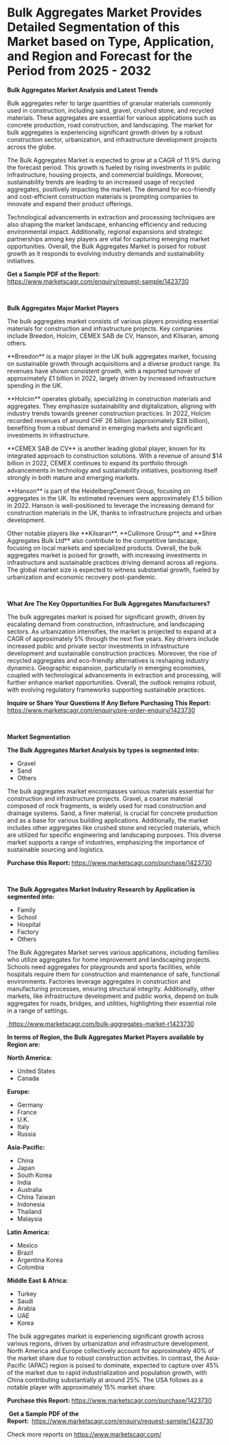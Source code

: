 <p><h1>Bulk Aggregates Market Provides Detailed Segmentation of this Market based on Type, Application, and Region and Forecast for the Period from 2025 - 2032</h1></p><p><strong>Bulk Aggregates Market Analysis and Latest Trends</strong></p>
<p><p>Bulk aggregates refer to large quantities of granular materials commonly used in construction, including sand, gravel, crushed stone, and recycled materials. These aggregates are essential for various applications such as concrete production, road construction, and landscaping. The market for bulk aggregates is experiencing significant growth driven by a robust construction sector, urbanization, and infrastructure development projects across the globe.</p><p>The Bulk Aggregates Market is expected to grow at a CAGR of 11.9% during the forecast period. This growth is fueled by rising investments in public infrastructure, housing projects, and commercial buildings. Moreover, sustainability trends are leading to an increased usage of recycled aggregates, positively impacting the market. The demand for eco-friendly and cost-efficient construction materials is prompting companies to innovate and expand their product offerings.</p><p>Technological advancements in extraction and processing techniques are also shaping the market landscape, enhancing efficiency and reducing environmental impact. Additionally, regional expansions and strategic partnerships among key players are vital for capturing emerging market opportunities. Overall, the Bulk Aggregates Market is poised for robust growth as it responds to evolving industry demands and sustainability initiatives.</p></p>
<p><strong>Get a Sample PDF of the Report:&nbsp;</strong> <a href="https://www.marketscagr.com/enquiry/request-sample/1423730?utm_campaign=3442&utm_medium=2&utm_source=Github&utm_content=ia&utm_term=02042025&utm_id=bulk-aggregates">https://www.marketscagr.com/enquiry/request-sample/1423730</a></p>
<p>&nbsp;</p>
<p><strong>Bulk Aggregates Major Market Players</strong></p>
<p><p>The bulk aggregates market consists of various players providing essential materials for construction and infrastructure projects. Key companies include Breedon, Holcim, CEMEX SAB de CV, Hanson, and Kilsaran, among others.</p><p>**Breedon** is a major player in the UK bulk aggregates market, focusing on sustainable growth through acquisitions and a diverse product range. Its revenues have shown consistent growth, with a reported turnover of approximately £1 billion in 2022, largely driven by increased infrastructure spending in the UK.</p><p>**Holcim** operates globally, specializing in construction materials and aggregates. They emphasize sustainability and digitalization, aligning with industry trends towards greener construction practices. In 2022, Holcim recorded revenues of around CHF 26 billion (approximately $28 billion), benefiting from a robust demand in emerging markets and significant investments in infrastructure.</p><p>**CEMEX SAB de CV** is another leading global player, known for its integrated approach to construction solutions. With a revenue of around $14 billion in 2022, CEMEX continues to expand its portfolio through advancements in technology and sustainability initiatives, positioning itself strongly in both mature and emerging markets.</p><p>**Hanson** is part of the HeidelbergCement Group, focusing on aggregates in the UK. Its estimated revenues were approximately £1.5 billion in 2022. Hanson is well-positioned to leverage the increasing demand for construction materials in the UK, thanks to infrastructure projects and urban development.</p><p>Other notable players like **Kilsaran**, **Cullimore Group**, and **Shire Aggregates Bulk Ltd** also contribute to the competitive landscape, focusing on local markets and specialized products. Overall, the bulk aggregates market is poised for growth, with increasing investments in infrastructure and sustainable practices driving demand across all regions. The global market size is expected to witness substantial growth, fueled by urbanization and economic recovery post-pandemic.</p></p>
<p>&nbsp;</p>
<p><strong>What Are The Key Opportunities For Bulk Aggregates Manufacturers?</strong></p>
<p><p>The bulk aggregates market is poised for significant growth, driven by escalating demand from construction, infrastructure, and landscaping sectors. As urbanization intensifies, the market is projected to expand at a CAGR of approximately 5% through the next five years. Key drivers include increased public and private sector investments in infrastructure development and sustainable construction practices. Moreover, the rise of recycled aggregates and eco-friendly alternatives is reshaping industry dynamics. Geographic expansion, particularly in emerging economies, coupled with technological advancements in extraction and processing, will further enhance market opportunities. Overall, the outlook remains robust, with evolving regulatory frameworks supporting sustainable practices.</p></p>
<p><strong>Inquire or Share Your Questions If Any Before Purchasing This Report:</strong> <a href="https://www.marketscagr.com/enquiry/pre-order-enquiry/1423730?utm_campaign=3442&utm_medium=2&utm_source=Github&utm_content=ia&utm_term=02042025&utm_id=bulk-aggregates">https://www.marketscagr.com/enquiry/pre-order-enquiry/1423730</a></p>
<p>&nbsp;</p>
<p><strong>Market Segmentation</strong></p>
<p><strong>The Bulk Aggregates Market Analysis by types is segmented into:</strong></p>
<p><ul><li>Gravel</li><li>Sand</li><li>Others</li></ul></p>
<p><p>The bulk aggregates market encompasses various materials essential for construction and infrastructure projects. Gravel, a coarse material composed of rock fragments, is widely used for road construction and drainage systems. Sand, a finer material, is crucial for concrete production and as a base for various building applications. Additionally, the market includes other aggregates like crushed stone and recycled materials, which are utilized for specific engineering and landscaping purposes. This diverse market supports a range of industries, emphasizing the importance of sustainable sourcing and logistics.</p></p>
<p><strong>Purchase this Report:&nbsp;</strong><a href="https://www.marketscagr.com/purchase/1423730?utm_campaign=3442&utm_medium=2&utm_source=Github&utm_content=ia&utm_term=02042025&utm_id=bulk-aggregates">https://www.marketscagr.com/purchase/1423730</a></p>
<p>&nbsp;</p>
<p><strong>The Bulk Aggregates Market Industry Research by Application is segmented into:</strong></p>
<p><ul><li>Family</li><li>School</li><li>Hospital</li><li>Factory</li><li>Others</li></ul></p>
<p><p>The Bulk Aggregates Market serves various applications, including families who utilize aggregates for home improvement and landscaping projects. Schools need aggregates for playgrounds and sports facilities, while hospitals require them for construction and maintenance of safe, functional environments. Factories leverage aggregates in construction and manufacturing processes, ensuring structural integrity. Additionally, other markets, like infrastructure development and public works, depend on bulk aggregates for roads, bridges, and utilities, highlighting their essential role in a range of settings.</p></p>
<p><a href="https://www.marketscagr.com/bulk-aggregates-market-r1423730?utm_campaign=3442&utm_medium=2&utm_source=Github&utm_content=ia&utm_term=02042025&utm_id=bulk-aggregates">&nbsp;https://www.marketscagr.com/bulk-aggregates-market-r1423730</a></p>
<p><strong>In terms of Region, the Bulk Aggregates Market Players available by Region are:</strong></p>
<p>
    <p> <strong> North America: </strong>
        <ul>
            <li>United States</li>
            <li>Canada</li>
        </ul>
        </p> 
    <p> <strong> Europe: </strong>
        <ul>
            <li>Germany</li>
            <li>France</li>
            <li>U.K.</li>
            <li>Italy</li>
            <li>Russia</li>
        </ul>
        </p> 
    <p> <strong> Asia-Pacific: </strong>
        <ul>
            <li>China</li>
            <li>Japan</li>
            <li>South Korea</li>
            <li>India</li>
            <li>Australia</li>
            <li>China Taiwan</li>
            <li>Indonesia</li>
            <li>Thailand</li>
            <li>Malaysia</li>
        </ul>
        </p> 
    <p> <strong> Latin America: </strong>
        <ul>
            <li>Mexico</li>
            <li>Brazil</li>
            <li>Argentina Korea</li>
            <li>Colombia</li>
        </ul>
        </p> 
    <p> <strong> Middle East & Africa: </strong>
        <ul>
            <li>Turkey</li>
            <li>Saudi</li>
            <li>Arabia</li>
            <li>UAE</li>
            <li>Korea</li>
        </ul>
    </p>
    </p>
<p><p>The bulk aggregates market is experiencing significant growth across various regions, driven by urbanization and infrastructure development. North America and Europe collectively account for approximately 40% of the market share due to robust construction activities. In contrast, the Asia-Pacific (APAC) region is poised to dominate, expected to capture over 45% of the market due to rapid industrialization and population growth, with China contributing substantially at around 25%. The USA follows as a notable player with approximately 15% market share.</p></p>
<p><strong>Purchase this Report: </strong><a href="https://www.marketscagr.com/purchase/1423730?utm_campaign=3442&utm_medium=2&utm_source=Github&utm_content=ia&utm_term=02042025&utm_id=bulk-aggregates">https://www.marketscagr.com/purchase/1423730</a></p>
<p>&nbsp;<strong>Get a Sample PDF of the Report:&nbsp;&nbsp;</strong><a href="https://www.marketscagr.com/enquiry/request-sample/1423730?utm_campaign=3442&utm_medium=2&utm_source=Github&utm_content=ia&utm_term=02042025&utm_id=bulk-aggregates">https://www.marketscagr.com/enquiry/request-sample/1423730</a></p>
<p><strong></strong></p>
<p>Check more reports on <a href="https://www.marketscagr.com/?utm_campaign=3442&utm_medium=2&utm_source=Github&utm_content=ia&utm_term=02042025&utm_id=bulk-aggregates">https://www.marketscagr.com/</a></p>